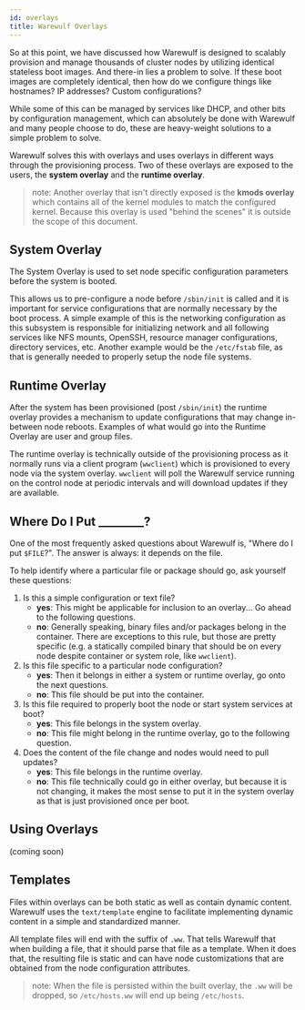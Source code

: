 ```yaml
---
id: overlays
title: Warewulf Overlays
---
```


So at this point, we have discussed how Warewulf is designed to scalably provision and manage thousands of cluster nodes by utilizing identical stateless boot images. And there-in lies a problem to solve. If these boot images are completely identical, then how do we configure things like hostnames? IP addresses? Custom configurations?

While some of this can be managed by services like DHCP, and other bits by configuration management, which can absolutely be done with Warewulf and many people choose to do, these are heavy-weight solutions to a simple problem to solve.

Warewulf solves this with overlays and uses overlays in different ways through the provisioning process. Two of these overlays are exposed to the users, the **system overlay** and the **runtime overlay**.

> note: Another overlay that isn't directly exposed is the **kmods overlay** which contains all of the kernel modules to match the configured kernel. Because this overlay is used "behind the scenes" it is outside the scope of this document.

## System Overlay
The System Overlay is used to set node specific configuration parameters before the system is booted.

This allows us to pre-configure a node before `/sbin/init` is called and it is important for service configurations that are normally necessary by the boot process. A simple example of this is the networking configuration as this subsystem is responsible for initializing network and all following services like NFS mounts, OpenSSH, resource manager configurations, directory services, etc. Another example would be the `/etc/fstab` file, as that is generally needed to properly setup the node file systems.

## Runtime Overlay
After the system has been provisioned (post `/sbin/init`) the runtime overlay provides a mechanism to update configurations that may change in-between node reboots. Examples of what would go into the Runtime Overlay are user and group files.

The runtime overlay is technically outside of the provisioning process as it normally runs via a client program (`wwclient`) which is provisioned to every node via the system overlay. `wwclient` will poll the Warewulf service running on the control node at periodic intervals and will download updates if they are available.


## Where Do I Put ________?
One of the most frequently asked questions about Warewulf is, "Where do I put `$FILE`?". The answer is always: it depends on the file. 

To help identify where a particular file or package should go, ask yourself these questions:

1. Is this a simple configuration or text file?
    - **yes**: This might be applicable for inclusion to an overlay... Go ahead to the following questions.
    - **no**: Generally speaking, binary files and/or packages belong in the container. There are exceptions to this rule, but those are pretty specific (e.g. a statically compiled binary that should be on every node despite container or system role, like `wwclient`).
1. Is this file specific to a particular node configuration?
    - **yes**: Then it belongs in either a system or runtime overlay, go onto the next questions.
    - **no**: This file should be put into the container.
1. Is this file required to properly boot the node or start system services at boot?
    - **yes**: This file belongs in the system overlay.
    - **no**: This file might belong in the runtime overlay, go to the following question.
1. Does the content of the file change and nodes would need to pull updates?
    - **yes**: This file belongs in the runtime overlay.
    - **no**: This file technically could go in either overlay, but because it is not changing, it makes the most sense to put it in the system overlay as that is just provisioned once per boot.

## Using Overlays

(coming soon)

## Templates
Files within overlays can be both static as well as contain dynamic content. Warewulf uses the `text/template` engine to facilitate implementing dynamic content in a simple and standardized manner.

All template files will end with the suffix of `.ww`. That tells Warewulf that when building a file, that it should parse that file as a template. When it does that, the resulting file is static and can have node customizations that are obtained from the node configuration attributes.

> note: When the file is persisted within the built overlay, the `.ww` will be dropped, so `/etc/hosts.ww` will end up being `/etc/hosts`.